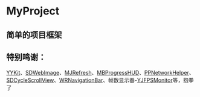 # MyProject
## 简单的项目框架
特别鸣谢：
-------
[YYKit](https://github.com/ibireme/YYKit)、[SDWebImage](https://github.com/rs/SDWebImage)、[MJRefresh](https://github.com/CoderMJLee/MJRefresh)、[MBProgressHUD](https://github.com/jdg/MBProgressHUD)、[PPNetworkHelper](https://github.com/jkpang/PPNetworkHelper)、[SDCycleScrollView](https://github.com/gsdios/SDCycleScrollView)、[WRNavigationBar](https://github.com/wangrui460/WRNavigationBar)、帧数显示器-[YJFPSMonitor](https://github.com/liuyingjieyeah/YJFPSMonitor)等，抱拳了
